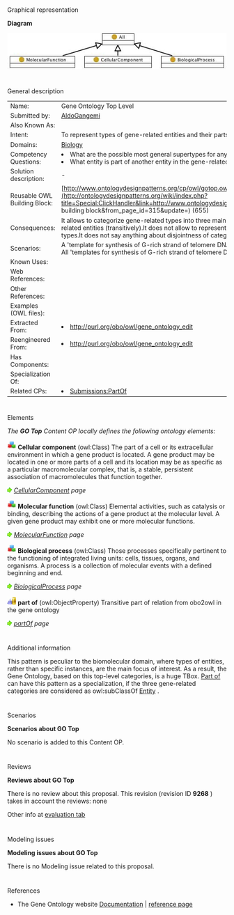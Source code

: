# 

 Graphical representation



__Diagram__ 





[![Image:Gotop.jpg](./Gotop.jpg)](../Image/Gotop.jpg.md "Image:Gotop.jpg")





# 

 General description




|  |  |
| --- | --- |
|  Name:  |  Gene Ontology Top Level  |
|  Submitted by:  | [AldoGangemi](../User/AldoGangemi.md "User:AldoGangemi")  |
|  Also Known As:  |  |
|  Intent:  |  To represent types of gene-related entities and their parts.  |
|  Domains:  | [Biology](../Community/Biology.md "Community:Biology")  |
|  Competency Questions:  | <li>       What are the possible most general supertypes for any type from the gene-related domain?      </li><li>       What entity is part of another entity in the gene-related domain?      </li> |
|  Solution description:  |  -  |
|  Reusable OWL Building Block:  | [http://www.ontologydesignpatterns.org/cp/owl/gotop.owl](http://ontologydesignpatterns.org/wiki/index.php?title=Special:ClickHandler&link=http://www.ontologydesignpatterns.org/cp/owl/gotop.owl&message=OWL building block&from_page_id=315&update=)  (655)  |
|  Consequences:  |  It allows to categorize gene-related types into three main types.  It allows to represent parts of gene-related entities (transitively).It does not allow to represent the relationships between entities of different types.It does not say anything about disjointness of categories.  |
|  Scenarios:  |  A 'template for synthesis of G-rich strand of telomere DNA activity' must be part of a 'telomerase activity', All 'templates for synthesis of G-rich strand of telomere DNA activity' are 'molecular functions'  |
|  Known Uses:  |  |
|  Web References:  |  |
|  Other References:  |  |
|  Examples (OWL files):  |  |
|  Extracted From:  | <li><a class="external free" href="http://purl.org/obo/owl/gene_ontology_edit" rel="nofollow" title="http://purl.org/obo/owl/gene_ontology_edit">        http://purl.org/obo/owl/gene_ontology_edit       </a></li> |
|  Reengineered From:  | <li><a class="external free" href="http://purl.org/obo/owl/gene_ontology_edit" rel="nofollow" title="http://purl.org/obo/owl/gene_ontology_edit">        http://purl.org/obo/owl/gene_ontology_edit       </a></li> |
|  Has Components:  |  |
|  Specialization Of:  |  |
|  Related CPs:  | <li><a href="../PartOf/PartOf.md" title="Submissions:PartOf">        Submissions:PartOf       </a></li> |



  





# 

 Elements



_The
 __GO Top__ 
 Content OP locally defines the following ontology elements:_ 






[![Class](./20px-Class.gif)](../Image/Class.gif.md "Class")
__Cellular component__ 
 (owl:Class) The part of a cell or its extracellular environment in which a gene product is located. A gene product may be located in one or more parts of a cell and its location may be as specific as a particular macromolecular complex, that is, a stable, persistent association of macromolecules that function together.
 



[![](./11px-ArrowRight.gif)](../Image/ArrowRight.gif.md "ArrowRight.gif")
_[CellularComponent](./GO_Top/CellularComponent.md "Submissions:GO Top/CellularComponent") 
 page_ 




[![Class](./20px-Class.gif)](../Image/Class.gif.md "Class")
__Molecular function__ 
 (owl:Class) Elemental activities, such as catalysis or binding, describing the actions of a gene product at the molecular level. A given gene product may exhibit one or more molecular functions.
 



[![](./11px-ArrowRight.gif)](../Image/ArrowRight.gif.md "ArrowRight.gif")
_[MolecularFunction](./GO_Top/MolecularFunction.md "Submissions:GO Top/MolecularFunction") 
 page_ 




[![Class](./20px-Class.gif)](../Image/Class.gif.md "Class")
__Biological process__ 
 (owl:Class) Those processes specifically pertinent to the functioning of integrated living units: cells, tissues, organs, and organisms. A process is a collection of molecular events with a defined beginning and end.
 



[![](./11px-ArrowRight.gif)](../Image/ArrowRight.gif.md "ArrowRight.gif")
_[BiologicalProcess](./GO_Top/BiologicalProcess.md "Submissions:GO Top/BiologicalProcess") 
 page_ 




[![ObjectProperty](./20px-ObjectProperty.gif)](../Image/ObjectProperty.gif.md "ObjectProperty")
__part of__ 
 (owl:ObjectProperty) Transitive part of relation from obo2owl in the gene ontology
 



[![](./11px-ArrowRight.gif)](../Image/ArrowRight.gif.md "ArrowRight.gif")
_[partOf](./GO_Top/partOf.md "Submissions:GO Top/partOf") 
 page_ 


# 

 Additional information



 This pattern is peculiar to the biomolecular domain, where types of entities, rather than specific instances, are the main focus of interest. As a result, the Gene Ontology, based on this top-level categories, is a huge TBox.
 [Part of](../PartOf/PartOf.md "Submissions:PartOf") 
 can have this pattern as a specialization, if the three gene-related categories are considered as owl:subClassOf
 [Entity](../CollectionEntity/CollectionEntity.md "Submissions:PartOf/Entity") 
 .
 



# 

 Scenarios




__Scenarios about GO Top__ 


 No scenario is added to this Content OP.
 




# 

 Reviews




__Reviews about GO Top__ 


 There is no review about this proposal.
This revision (revision ID
 __9268__ 
 ) takes in account the reviews: none
 



 Other info at
 [evaluation tab](http://ontologydesignpatterns.org/wiki/index.php?title=Submissions:GO_Top&action=evaluation "http://ontologydesignpatterns.org/wiki/index.php?title=Submissions:GO_Top&action=evaluation") 





  





# 

 Modeling issues




__Modeling issues about GO Top__ 


 There is no Modeling issue related to this proposal.
 




  





# 

 References


* The Gene Ontology website [Documentation](http://www.geneontology.org "http://www.geneontology.org")  | [reference page](../Community/References/Gene_ontology.md "Community:References/Gene ontology")